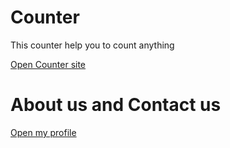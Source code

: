 # Counter
This counter help you to count anything

[Open Counter site](https://muhammedraiyaan2.github.io/Counter/)
# About us and Contact us
[Open my profile](https://muhammedraiyaan2.github.io/Profile/)
